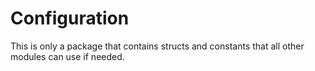 # Configuration 

This is only a package that contains structs and constants that all other modules can use if needed.
